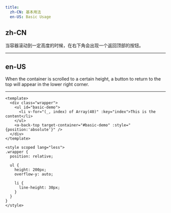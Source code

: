 ```yaml
title:
  zh-CN: 基本用法
  en-US: Basic Usage
```

## zh-CN

当容器滚动到一定高度的时候，在右下角会出现一个返回顶部的按钮。

---

## en-US

When the container is scrolled to a certain height, a button to return to the top will appear in the lower right corner.

---

```vue
<template>
  <div class="wrapper">
    <ul id="basic-demo">
      <li v-for="(_, index) of Array(40)" :key="index">This is the content</li>
    </ul>
    <a-back-top target-container="#basic-demo" :style="{position:'absolute'}" />
  </div>
</template>

<style scoped lang="less">
.wrapper {
  position: relative;

  ul {
    height: 200px;
    overflow-y: auto;

    li {
      line-height: 30px;
    }
  }
}
</style>
```
